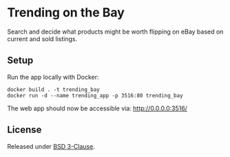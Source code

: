 # Trending on the Bay

Search and decide what products might be worth flipping
on eBay based on current and sold listings.

## Setup

Run the app locally with Docker:

    docker build . -t trending_bay
    docker run -d --name trending_app -p 3516:80 trending_bay

The web app should now be accessible via: http://0.0.0.0:3516/

## License

Released under [BSD 3-Clause](./LICENSE).
